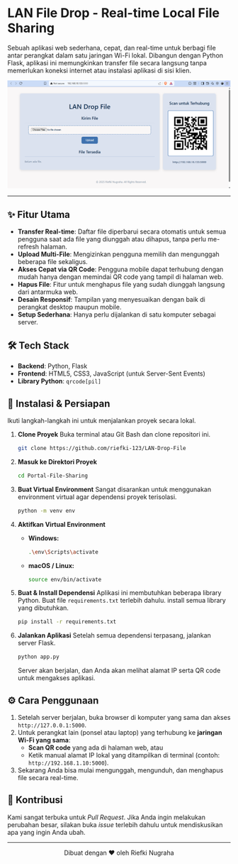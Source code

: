 # LAN File Drop - Real-time Local File Sharing

Sebuah aplikasi web sederhana, cepat, dan real-time untuk berbagi file antar perangkat dalam satu jaringan Wi-Fi lokal. Dibangun dengan Python Flask, aplikasi ini memungkinkan transfer file secara langsung tanpa memerlukan koneksi internet atau instalasi aplikasi di sisi klien.

<div align="center">

![Portal Screenshot](screenshot/image.png)

</div>

---

## ✨ Fitur Utama

- **Transfer Real-time**: Daftar file diperbarui secara otomatis untuk semua pengguna saat ada file yang diunggah atau dihapus, tanpa perlu me-refresh halaman.
- **Upload Multi-File**: Mengizinkan pengguna memilih dan mengunggah beberapa file sekaligus.
- **Akses Cepat via QR Code**: Pengguna mobile dapat terhubung dengan mudah hanya dengan memindai QR code yang tampil di halaman web.
- **Hapus File**: Fitur untuk menghapus file yang sudah diunggah langsung dari antarmuka web.
- **Desain Responsif**: Tampilan yang menyesuaikan dengan baik di perangkat desktop maupun mobile.
- **Setup Sederhana**: Hanya perlu dijalankan di satu komputer sebagai server.

## 🛠️ Tech Stack

- **Backend**: Python, Flask
- **Frontend**: HTML5, CSS3, JavaScript (untuk Server-Sent Events)
- **Library Python**: `qrcode[pil]`

## 🚀 Instalasi & Persiapan

Ikuti langkah-langkah ini untuk menjalankan proyek secara lokal.

1.  **Clone Proyek**
    Buka terminal atau Git Bash dan clone repositori ini.
    ```bash
    git clone https://github.com/riefki-123/LAN-Drop-File
    ```

2.  **Masuk ke Direktori Proyek**
    ```bash
    cd Portal-File-Sharing
    ```

3.  **Buat Virtual Environment**
    Sangat disarankan untuk menggunakan environment virtual agar dependensi proyek terisolasi.
    ```bash
    python -m venv env
    ```

4.  **Aktifkan Virtual Environment**
    -   **Windows:**
        ```bash
        .\env\Scripts\activate
        ```
    -   **macOS / Linux:**
        ```bash
        source env/bin/activate
        ```

5.  **Buat & Install Dependensi**
    Aplikasi ini membutuhkan beberapa library Python. Buat file `requirements.txt` terlebih dahulu.
    install semua library yang dibutuhkan.
    ```bash
    pip install -r requirements.txt
    ```

6.  **Jalankan Aplikasi**
    Setelah semua dependensi terpasang, jalankan server Flask.
    ```bash
    python app.py
    ```
    Server akan berjalan, dan Anda akan melihat alamat IP serta QR code untuk mengakses aplikasi.

## ⚙️ Cara Penggunaan

1.  Setelah server berjalan, buka browser di komputer yang sama dan akses `http://127.0.0.1:5000`.
2.  Untuk perangkat lain (ponsel atau laptop) yang terhubung ke **jaringan Wi-Fi yang sama**:
    -   **Scan QR code** yang ada di halaman web, atau
    -   Ketik manual alamat IP lokal yang ditampilkan di terminal (contoh: `http://192.168.1.10:5000`).
3.  Sekarang Anda bisa mulai mengunggah, mengunduh, dan menghapus file secara real-time.

## 🤝 Kontribusi

Kami sangat terbuka untuk *Pull Request*. Jika Anda ingin melakukan perubahan besar, silakan buka *issue* terlebih dahulu untuk mendiskusikan apa yang ingin Anda ubah.

---

<div align="center">
  Dibuat dengan ❤️ oleh Riefki Nugraha
</div>
